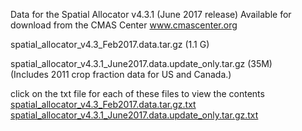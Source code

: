Data for the Spatial Allocator v4.3.1 (June 2017 release)
Available for download from the CMAS Center www.cmascenter.org

spatial_allocator_v4.3_Feb2017.data.tar.gz   (1.1 G)

spatial_allocator_v4.3.1_June2017.data.update_only.tar.gz (35M)  
(Includes 2011 crop fraction data for US and Canada.)  

click on the txt file for each of these files to view the contents  
[spatial_allocator_v4.3_Feb2017.data.tar.gz.txt](spatial_allocator_v4.3_Feb2017.data.tar.gz.txt)  
[spatial_allocator_v4.3.1_June2017.data.update_only.tar.gz.txt](spatial_allocator_v4.3.1_June2017.data.update_only.tar.gz.txt)  
